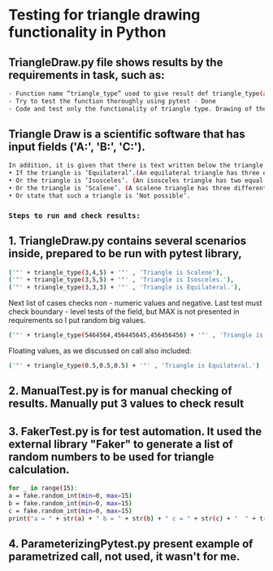 # Testing for triangle drawing functionality in Python

## TriangleDraw.py file shows results by the requirements in task, such as:
```sh
- Function name “triangle_type” used to give result def triangle_type(a, b, c):
- Try to test the function thoroughly using pytest - Done
- Code and test only the functionality of triangle type. Drawing of the triangle is not yet expected. - Done
```

## Triangle Draw is a scientific software that has input fields ('A:', 'B:', 'C:').
```sh
In addition, it is given that there is text written below the triangle that states:
• If the triangle is ‘Equilateral’.(An equilateral triangle has three equal sides)
• Or the triangle is ‘Isosceles’. (An isosceles triangle has two equal sides)
• Or the triangle is ‘Scalene’. (A scalene triangle has three different sides)
• Or state that such a triangle is ‘Not possible’.
```
### `Steps to run and check results:`
## 1. TriangleDraw.py contains several scenarios inside, prepared to  be run with pytest library,
```sh
('"' + triangle_type(3,4,5) + '"' , 'Triangle is Scalene'),
('"' + triangle_type(3,5,5) + '"' , 'Triangle is Isosceles.'),
('"' + triangle_type(3,3,3) + '"' , 'Triangle is Equilateral.'),
```
Next list of cases checks non - numeric values and negative. Last test must check boundary - level tests of the field, but MAX is not presented in requirements so I put random big values.
```sh
('"' + triangle_type(5464564,456445645,456456456) + '"' , 'Triangle is Scalene'),
```
Floating values, as we discussed on call also included:
```sh
('"' + triangle_type(0.5,0.5,0.5) + '"' , 'Triangle is Equilateral.')
```

## 2. ManualTest.py is for manual checking of results. Manually put 3 values to check result
## 3. FakerTest.py is for test automation. It used the external library "Faker" to generate a list of random numbers to be used for triangle calculation.
```sh
for _ in range(15):
a = fake.random_int(min=0, max=15)
b = fake.random_int(min=0, max=15)
c = fake.random_int(min=0, max=15)
print("a = " + str(a) + " b = " + str(b) + " c = " + str(c) + "  " + triangle_type(a,b,c))
```

## 4. ParameterizingPytest.py present example of parametrized call, not used, it wasn't for me.
